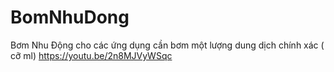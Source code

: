 # BomNhuDong
 Bơm Nhu Động cho các ứng dụng cần bơm một lượng dung dịch chính xác ( cỡ ml)
https://youtu.be/2n8MJVyWSqc
